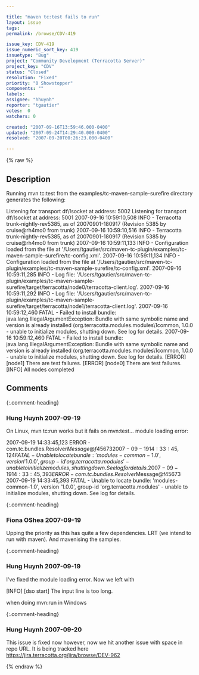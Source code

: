 ```yaml
---

title: "maven tc:test fails to run"
layout: issue
tags: 
permalink: /browse/CDV-419

issue_key: CDV-419
issue_numeric_sort_key: 419
issuetype: "Bug"
project: "Community Development (Terracotta Server)"
project_key: "CDV"
status: "Closed"
resolution: "Fixed"
priority: "0 Showstopper"
components: ""
labels: 
assignee: "hhuynh"
reporter: "tgautier"
votes:  0
watchers: 0

created: "2007-09-16T13:59:46.000-0400"
updated: "2007-09-24T14:29:40.000-0400"
resolved: "2007-09-20T00:26:23.000-0400"

---
```




{% raw %}



## Description

<div markdown="1" class="description">

Running mvn tc:test from the examples/tc-maven-sample-surefire directory generates the following:

Listening for transport dt\1socket at address: 5002
Listening for transport dt\1socket at address: 5001
2007-09-16 10:59:10,508 INFO - Terracotta trunk-nightly-rev5385, as of 20070901-180917 (Revision 5385 by cruise@rh4mo0 from trunk)
2007-09-16 10:59:10,516 INFO - Terracotta trunk-nightly-rev5385, as of 20070901-180917 (Revision 5385 by cruise@rh4mo0 from trunk)
2007-09-16 10:59:11,133 INFO - Configuration loaded from the file at '/Users/tgautier/src/maven-tc-plugin/examples/tc-maven-sample-surefire/tc-config.xml'.
2007-09-16 10:59:11,134 INFO - Configuration loaded from the file at '/Users/tgautier/src/maven-tc-plugin/examples/tc-maven-sample-surefire/tc-config.xml'.
2007-09-16 10:59:11,285 INFO - Log file: '/Users/tgautier/src/maven-tc-plugin/examples/tc-maven-sample-surefire/target/terracotta/node0/terracotta-client.log'.
2007-09-16 10:59:11,292 INFO - Log file: '/Users/tgautier/src/maven-tc-plugin/examples/tc-maven-sample-surefire/target/terracotta/node1/terracotta-client.log'.
2007-09-16 10:59:12,460 FATAL - Failed to install bundle: java.lang.IllegalArgumentException: Bundle with same symbolic name and version is already installed (org.terracotta.modules.modules\1common, 1.0.0 - unable to initialize modules, shutting down. See log for details.
2007-09-16 10:59:12,460 FATAL - Failed to install bundle: java.lang.IllegalArgumentException: Bundle with same symbolic name and version is already installed (org.terracotta.modules.modules\1common, 1.0.0 - unable to initialize modules, shutting down. See log for details.
[ERROR] [node1] There are test failures.
[ERROR] [node0] There are test failures.
[INFO] All nodes completed


</div>

## Comments


{:.comment-heading}
### **Hung Huynh** <span class="date">2007-09-19</span>

<div markdown="1" class="comment">

On Linux, mvn tc:run works but it fails on mvn:test... module loading error:

2007-09-19 14:33:45,123 ERROR - com.tc.bundles.Resolver$Message@f45673
2007-09-19 14:33:45,124 FATAL - Unable to locate bundle: 'modules-common-1.0', version '1.0.0', group-id 'org.terracotta.modules' - unable to initialize modules, shutting down. See log for details.
2007-09-19 14:33:45,393 ERROR - com.tc.bundles.Resolver$Message@f45673
2007-09-19 14:33:45,393 FATAL - Unable to locate bundle: 'modules-common-1.0', version '1.0.0', group-id 'org.terracotta.modules' - unable to initialize modules, shutting down. See log for details.

</div>


{:.comment-heading}
### **Fiona OShea** <span class="date">2007-09-19</span>

<div markdown="1" class="comment">

Upping the priority as this has quite a few dependencies. LRT (we intend to run with maven). And mavenising the samples.

</div>


{:.comment-heading}
### **Hung Huynh** <span class="date">2007-09-19</span>

<div markdown="1" class="comment">

I've fixed the module loading error. Now we left with 

[INFO] [dso start] The input line is too long. 

when doing mvn:run in Windows


</div>


{:.comment-heading}
### **Hung Huynh** <span class="date">2007-09-20</span>

<div markdown="1" class="comment">

This issue is fixed now however, now we hit another issue with space in repo URL. It is being tracked here https://jira.terracotta.org/jira/browse/DEV-962

</div>



{% endraw %}
